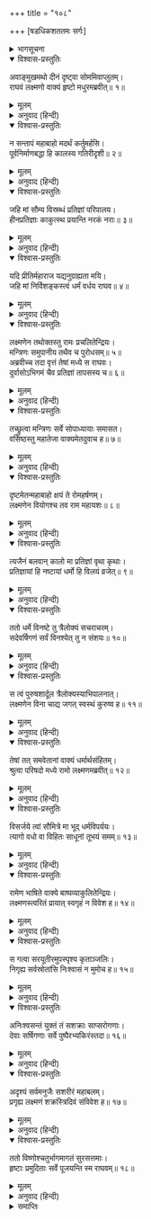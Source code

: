 +++
title = "१०८"

+++
[षडधिकशततमः सर्गः]



<details><summary>भागसूचना</summary>

106. श्रीरामके त्याग देनेपर लक्ष्मणका सशरीर स्वर्गगमन
</details>

<details open><summary>विश्वास-प्रस्तुतिः</summary>

अवाङ्मुखमथो दीनं दृष्ट्वा सोममिवाप्लुतम्।  
राघवं लक्ष्मणो वाक्यं हृष्टो मधुरमब्रवीत्॥ १॥
</details>

<details><summary>मूलम्</summary>

अवाङ्मुखमथो दीनं दृष्ट्वा सोममिवाप्लुतम्।  
राघवं लक्ष्मणो वाक्यं हृष्टो मधुरमब्रवीत्॥ १॥
</details>

<details><summary>अनुवाद (हिन्दी)</summary>

श्रीरामचन्द्रजी राहुग्रस्त चन्द्रमाके समान दीन हो गये थे, उन्हें सिर झुकाये खेद करते देख लक्ष्मणने बड़े हर्षके साथ मधुर वाणीमें कहा—॥ १॥
</details>

<details open><summary>विश्वास-प्रस्तुतिः</summary>

न सन्तापं महाबाहो मदर्थं कर्तुमर्हसि।  
पूर्वनिर्माणबद्धा हि कालस्य गतिरीदृशी॥ २॥
</details>

<details><summary>मूलम्</summary>

न सन्तापं महाबाहो मदर्थं कर्तुमर्हसि।  
पूर्वनिर्माणबद्धा हि कालस्य गतिरीदृशी॥ २॥
</details>

<details><summary>अनुवाद (हिन्दी)</summary>

‘महाबाहो! आपको मेरे लिये संताप नहीं करना चाहिये; क्योंकि पूर्वजन्मके कर्मोंसे बँधी हुई कालकी गति ऐसी ही है॥ २॥
</details>

<details open><summary>विश्वास-प्रस्तुतिः</summary>

जहि मां सौम्य विस्रब्धं प्रतिज्ञां परिपालय।  
हीनप्रतिज्ञाः काकुत्स्थ प्रयान्ति नरकं नराः॥ ३॥
</details>

<details><summary>मूलम्</summary>

जहि मां सौम्य विस्रब्धं प्रतिज्ञां परिपालय।  
हीनप्रतिज्ञाः काकुत्स्थ प्रयान्ति नरकं नराः॥ ३॥
</details>

<details><summary>अनुवाद (हिन्दी)</summary>

‘सौम्य! आप निश्चिन्त होकर मेरा वध कर डालें और ऐसा करके अपनी प्रतिज्ञाका पालन करें। काकुत्स्थ! प्रतिज्ञा भङ्ग करनेवाले मनुष्य नरकमें पड़ते हैं॥ ३॥
</details>

<details open><summary>विश्वास-प्रस्तुतिः</summary>

यदि प्रीतिर्महाराज यद्यनुग्राह्यता मयि।  
जहि मां निर्विशङ्कस्त्वं धर्मं वर्धय राघव॥ ४॥
</details>

<details><summary>मूलम्</summary>

यदि प्रीतिर्महाराज यद्यनुग्राह्यता मयि।  
जहि मां निर्विशङ्कस्त्वं धर्मं वर्धय राघव॥ ४॥
</details>

<details><summary>अनुवाद (हिन्दी)</summary>

‘महाराज! यदि आपका मुझपर प्रेम है और यदि आप मुझे कृपापात्र समझते हैं तो निःशङ्क होकर मुझे प्राणदण्ड दें। रघुनन्दन! आप अपने धर्मकी वृद्धि करें’॥ ४॥
</details>

<details open><summary>विश्वास-प्रस्तुतिः</summary>

लक्ष्मणेन तथोक्तस्तु रामः प्रचलितेन्द्रियः।  
मन्त्रिणः समुपानीय तथैव च पुरोधसम्॥ ५॥  
अब्रवीच्च तदा वृत्तं तेषां मध्ये स राघवः।  
दुर्वासोऽभिगमं चैव प्रतिज्ञां तापसस्य च॥ ६॥
</details>

<details><summary>मूलम्</summary>

लक्ष्मणेन तथोक्तस्तु रामः प्रचलितेन्द्रियः।  
मन्त्रिणः समुपानीय तथैव च पुरोधसम्॥ ५॥  
अब्रवीच्च तदा वृत्तं तेषां मध्ये स राघवः।  
दुर्वासोऽभिगमं चैव प्रतिज्ञां तापसस्य च॥ ६॥
</details>

<details><summary>अनुवाद (हिन्दी)</summary>

लक्ष्मणके ऐसा कहनेपर श्रीरामकी इन्द्रियाँ चञ्चल हो उठीं—वे धैर्यसे विचलित-से हो गये और मन्त्रियों तथा पुरोहितजीको बुलाकर उन सबके बीचमें वह सारा वृत्तान्त बताने लगे। श्रीरघुनाथजीने दुर्वासाके आगमन और तापसरूपधारी कालके समक्ष की हुई प्रतिज्ञाकी बात भी बतायी॥ ५-६॥
</details>

<details open><summary>विश्वास-प्रस्तुतिः</summary>

तच्छ्रुत्वा मन्त्रिणः सर्वे सोपाध्यायाः समासत।  
वसिष्ठस्तु महातेजा वाक्यमेतदुवाच ह॥ ७॥
</details>

<details><summary>मूलम्</summary>

तच्छ्रुत्वा मन्त्रिणः सर्वे सोपाध्यायाः समासत।  
वसिष्ठस्तु महातेजा वाक्यमेतदुवाच ह॥ ७॥
</details>

<details><summary>अनुवाद (हिन्दी)</summary>

यह सुनकर सब मन्त्री और उपाध्याय चुपचाप बैठे रह गये (कोई कुछ बोल न सका)। तब महातेजस्वी वसिष्ठजीने यह बात कही—॥ ७॥
</details>

<details open><summary>विश्वास-प्रस्तुतिः</summary>

दृष्टमेतन्महाबाहो क्षयं ते रोमहर्षणम्।  
लक्ष्मणेन वियोगश्च तव राम महायशः॥ ८॥
</details>

<details><summary>मूलम्</summary>

दृष्टमेतन्महाबाहो क्षयं ते रोमहर्षणम्।  
लक्ष्मणेन वियोगश्च तव राम महायशः॥ ८॥
</details>

<details><summary>अनुवाद (हिन्दी)</summary>

‘महाबाहो! महायशस्वी श्रीराम! इस समय जो रोंगटे खड़े कर देनेवाला विकट विनाश आनेवाला है (तुम्हारे साथ ही बहुत-से प्राणियोंका जो साकेतगमन होनेवाला है) और लक्ष्मणके साथ जो वियोग हो रहा है, यह सब मैंने तपोबलद्वारा पहलेसे ही देख लिया है॥ ८॥
</details>

<details open><summary>विश्वास-प्रस्तुतिः</summary>

त्यजैनं बलवान् कालो मा प्रतिज्ञां वृथा कृथाः।  
प्रतिज्ञायां हि नष्टायां धर्मो हि विलयं व्रजेत्॥ ९॥
</details>

<details><summary>मूलम्</summary>

त्यजैनं बलवान् कालो मा प्रतिज्ञां वृथा कृथाः।  
प्रतिज्ञायां हि नष्टायां धर्मो हि विलयं व्रजेत्॥ ९॥
</details>

<details><summary>अनुवाद (हिन्दी)</summary>

‘काल बड़ा प्रबल है। तुम लक्ष्मणका परित्याग कर दो। प्रतिज्ञा झूठी न करो; क्योंकि प्रतिज्ञाके नष्ट होनेपर धर्मका लोप हो जायगा॥ ९॥
</details>

<details open><summary>विश्वास-प्रस्तुतिः</summary>

ततो धर्मे विनष्टे तु त्रैलोक्यं सचराचरम्।  
सदेवर्षिगणं सर्वं विनश्येत् तु न संशयः॥ १०॥
</details>

<details><summary>मूलम्</summary>

ततो धर्मे विनष्टे तु त्रैलोक्यं सचराचरम्।  
सदेवर्षिगणं सर्वं विनश्येत् तु न संशयः॥ १०॥
</details>

<details><summary>अनुवाद (हिन्दी)</summary>

‘धर्मका लोप होनेपर चराचर प्राणियों, देवताओं तथा ऋषियों-सहित सारी त्रिलोकी नष्ट हो जायगी। इसमें संशय नहीं है॥ १०॥
</details>

<details open><summary>विश्वास-प्रस्तुतिः</summary>

स त्वं पुरुषशार्दूल त्रैलोक्यस्याभिपालनात्।  
लक्ष्मणेन विना चाद्य जगत् स्वस्थं कुरुष्व ह॥ ११॥
</details>

<details><summary>मूलम्</summary>

स त्वं पुरुषशार्दूल त्रैलोक्यस्याभिपालनात्।  
लक्ष्मणेन विना चाद्य जगत् स्वस्थं कुरुष्व ह॥ ११॥
</details>

<details><summary>अनुवाद (हिन्दी)</summary>

‘अतः पुरुषसिंह! तुम त्रिभुवनकी रक्षापर दृष्टि रखते हुए लक्ष्मणको त्याग दो और उनके बिना अब धर्मपूर्वक स्थित रहकर सम्पूर्ण जगत् को स्वस्थ एवं सुखी बनाओ’॥ ११॥
</details>

<details open><summary>विश्वास-प्रस्तुतिः</summary>

तेषां तत् समवेतानां वाक्यं धर्मार्थसंहितम्।  
श्रुत्वा परिषदो मध्ये रामो लक्ष्मणमब्रवीत्॥ १२॥
</details>

<details><summary>मूलम्</summary>

तेषां तत् समवेतानां वाक्यं धर्मार्थसंहितम्।  
श्रुत्वा परिषदो मध्ये रामो लक्ष्मणमब्रवीत्॥ १२॥
</details>

<details><summary>अनुवाद (हिन्दी)</summary>

वहाँ एकत्र हुए मन्त्री, पुरोहित आदि सब सभासदोंकी उस सभाके बीच वसिष्ठ मुनिकी कही हुई वह बात सुनकर श्रीरामने लक्ष्मणसे कहा—॥ १२॥
</details>

<details open><summary>विश्वास-प्रस्तुतिः</summary>

विसर्जये त्वां सौमित्रे मा भूद् धर्मविपर्ययः।  
त्यागो वधो वा विहितः साधूनां तूभयं समम्॥ १३॥
</details>

<details><summary>मूलम्</summary>

विसर्जये त्वां सौमित्रे मा भूद् धर्मविपर्ययः।  
त्यागो वधो वा विहितः साधूनां तूभयं समम्॥ १३॥
</details>

<details><summary>अनुवाद (हिन्दी)</summary>

‘सुमित्रानन्दन! मैं तुम्हारा परित्याग करता हूँ, जिससे धर्मका लोप न हो। साधु पुरुषोंका त्याग किया जाय अथवा वध—दोनों समान ही हैं’॥ १३॥
</details>

<details open><summary>विश्वास-प्रस्तुतिः</summary>

रामेण भाषिते वाक्ये बाष्पव्याकुलितेन्द्रियः।  
लक्ष्मणस्त्वरितं प्रायात् स्वगृहं न विवेश ह॥ १४॥
</details>

<details><summary>मूलम्</summary>

रामेण भाषिते वाक्ये बाष्पव्याकुलितेन्द्रियः।  
लक्ष्मणस्त्वरितं प्रायात् स्वगृहं न विवेश ह॥ १४॥
</details>

<details><summary>अनुवाद (हिन्दी)</summary>

श्रीरामके इतना कहते ही लक्ष्मणके नेत्रोंमें आँसू भर आये। वे तुरंत वहाँसे चल दिये। अपने घरतक नहीं गये॥ १४॥
</details>

<details open><summary>विश्वास-प्रस्तुतिः</summary>

स गत्वा सरयूतीरमुपस्पृश्य कृताञ्जलिः।  
निगृह्य सर्वस्रोतांसि निःश्वासं न मुमोच ह॥ १५॥
</details>

<details><summary>मूलम्</summary>

स गत्वा सरयूतीरमुपस्पृश्य कृताञ्जलिः।  
निगृह्य सर्वस्रोतांसि निःश्वासं न मुमोच ह॥ १५॥
</details>

<details><summary>अनुवाद (हिन्दी)</summary>

सरयूके किनारे जाकर उन्होंने आचमन किया और हाथ जोड़ सम्पूर्ण इन्द्रियोंको वशमें करके प्राणवायुको रोक लिया॥
</details>

<details open><summary>विश्वास-प्रस्तुतिः</summary>

अनिःश्वसन्तं युक्तं तं सशक्राः साप्सरोगणाः।  
देवाः सर्षिगणाः सर्वे पुष्पैरभ्यकिरंस्तदा॥ १६॥
</details>

<details><summary>मूलम्</summary>

अनिःश्वसन्तं युक्तं तं सशक्राः साप्सरोगणाः।  
देवाः सर्षिगणाः सर्वे पुष्पैरभ्यकिरंस्तदा॥ १६॥
</details>

<details><summary>अनुवाद (हिन्दी)</summary>

लक्ष्मणने योगयुक्त होकर श्वास लेना बंद कर दिया है—यह देख इन्द्र आदि सब देवता, ऋषि और अप्सराएँ उस समय उनपर फूलोंकी वर्षा करने लगीं॥
</details>

<details open><summary>विश्वास-प्रस्तुतिः</summary>

अदृश्यं सर्वमनुजैः सशरीरं महाबलम्।  
प्रगृह्य लक्ष्मणं शक्रस्त्रिदिवं संविवेश ह॥ १७॥
</details>

<details><summary>मूलम्</summary>

अदृश्यं सर्वमनुजैः सशरीरं महाबलम्।  
प्रगृह्य लक्ष्मणं शक्रस्त्रिदिवं संविवेश ह॥ १७॥
</details>

<details><summary>अनुवाद (हिन्दी)</summary>

महाबली लक्ष्मण अपने शरीरके साथ ही सब मनुष्योंकी दृष्टिसे ओझल हो गये। उस समय देवराज इन्द्र उन्हें साथ लेकर स्वर्गमें चले गये॥ १७॥
</details>

<details open><summary>विश्वास-प्रस्तुतिः</summary>

ततो विष्णोश्चतुर्भागमागतं सुरसत्तमाः।  
हृष्टाः प्रमुदिताः सर्वे पूजयन्ति स्म राघवम्॥ १८॥
</details>

<details><summary>मूलम्</summary>

ततो विष्णोश्चतुर्भागमागतं सुरसत्तमाः।  
हृष्टाः प्रमुदिताः सर्वे पूजयन्ति स्म राघवम्॥ १८॥
</details>

<details><summary>अनुवाद (हिन्दी)</summary>

भगवान् विष्णुके चतुर्थ अंश लक्ष्मणको आया देख सभी देवता हर्षसे भर गये और उन सबने प्रसन्नतापूर्वक लक्ष्मणकी पूजा की॥ १८॥
</details>

<details><summary>समाप्तिः</summary>

इत्यार्षे श्रीमद्रामायणे वाल्मीकीये आदिकाव्ये उत्तरकाण्डे षडधिकशततमः सर्गः॥ १०६॥  
इस प्रकार श्रीवाल्मीकिनिर्मित आर्षरामायण आदिकाव्यके उत्तरकाण्डमें एक सौ छवाँ सर्ग पूरा हुआ॥ १०६॥
</details>

